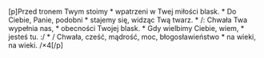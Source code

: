 [p]Przed tronem Twym stoimy * wpatrzeni w Twej miłości blask. * Do Ciebie, Panie, podobni * stajemy się, widząc Twą twarz. * /: Chwała Twa wypełnia nas, * obecności Twojej blask. * Gdy wielbimy Ciebie, wiem, * jesteś tu. :/ * / Chwała, cześć, mądrość, moc, błogosławieństwo * na wieki, na wieki. /×4[/p]